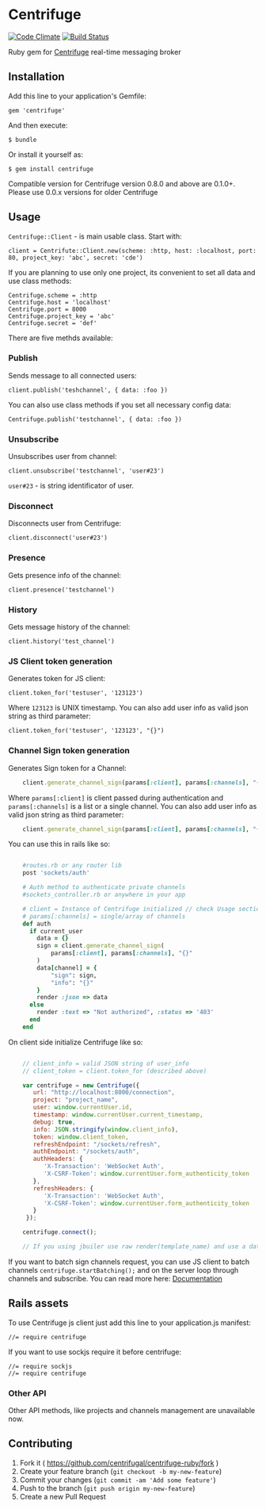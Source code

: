 # Centrifuge
[![Code Climate](https://codeclimate.com/github/centrifugal/centrifuge-ruby/badges/gpa.svg)](https://codeclimate.com/github/centrifugal/centrifuge-ruby)
[![Build Status](https://travis-ci.org/centrifugal/centrifuge-ruby.svg)](https://travis-ci.org/centrifugal/centrifuge-ruby)

Ruby gem for [Centrifuge](https://github.com/centrifugal/centrifuge) real-time messaging broker

## Installation

Add this line to your application's Gemfile:

```
gem 'centrifuge'
```

And then execute:

    $ bundle

Or install it yourself as:

    $ gem install centrifuge

Compatible version for Centrifuge version 0.8.0 and above are 0.1.0+. Please use 0.0.x versions for older Centrifuge

## Usage

`Centrifuge::Client` - is main usable class. Start with:

	client = Centrifute::Client.new(scheme: :http, host: :localhost, port: 80, project_key: 'abc', secret: 'cde')

If you are planning to use only one project, its convenient to set all data and use class methods:

	Centrifuge.scheme = :http
	Centrifuge.host = 'localhost'
	Centrifuge.port = 8000
	Centrifuge.project_key = 'abc'
	Centrifuge.secret = 'def'

There are five methds available:

### Publish

Sends message to all connected users:

	client.publish('teshchannel', { data: :foo })

You can also use class methods if you set all necessary config data:

	Centrifuge.publish('testchannel', { data: :foo })

### Unsubscribe

Unsubscribes user from channel:

	client.unsubscribe('testchannel', 'user#23')

`user#23` - is string identificator of user.

### Disconnect

Disconnects user from Centrifuge:

	client.disconnect('user#23')

### Presence

Gets presence info of the channel:

	client.presence('testchannel')

### History

Gets message history of the channel:

	client.history('test_channel')

### JS Client token generation

Generates token for JS client:

	client.token_for('testuser', '123123')

Where `123123` is UNIX timestamp. You can also add user info as valid json string as third parameter:

	client.token_for('testuser', '123123', "{}")

### Channel Sign token generation

Generates Sign token for a Channel:

```ruby
	client.generate_channel_sign(params[:client], params[:channels], "{}")
```

Where ```params[:client]``` is client passed during authentication and ```params[:channels]``` is a list or a single channel. You can also add user info as valid json string as third parameter:

```ruby
	client.generate_channel_sign(params[:client], params[:channels], "{"name": "John"}")
```

You can use this in rails like so:

```ruby

	#routes.rb or any router lib
	post 'sockets/auth'

	# Auth method to authenticate private channels
	#sockets_controller.rb or anywhere in your app

	# client = Instance of Centrifuge initialized // check Usage section
	# params[:channels] = single/array of channels
	def auth
	  if current_user
	    data = {}
	    sign = client.generate_channel_sign(
	        params[:client], params[:channels], "{}"
	    )
	    data[channel] = {
	        "sign": sign,
	        "info": "{}"
	    }
	    render :json => data
	  else
	    render :text => "Not authorized", :status => '403'
	  end
	end
```
On client side initialize Centrifuge like so:

``` javascript

	// client_info = valid JSON string of user_info
	// client_token = client.token_for (described above)

	var centrifuge = new Centrifuge({
	   url: "http://localhost:8000/connection",
	   project: "project_name",
	   user: window.currentUser.id,
	   timestamp: window.currentUser.current_timestamp,
	   debug: true,
	   info: JSON.stringify(window.client_info),
	   token: window.client_token,
	   refreshEndpoint: "/sockets/refresh",
	   authEndpoint: "/sockets/auth",
	   authHeaders: {
	      'X-Transaction': 'WebSocket Auth',
	      'X-CSRF-Token': window.currentUser.form_authenticity_token
	   },
	   refreshHeaders: {
	      'X-Transaction': 'WebSocket Auth',
	      'X-CSRF-Token': window.currentUser.form_authenticity_token
	   }
	 });

	centrifuge.connect();

	// If you using jbuiler use raw render(template_name) and use a data-*/window vars attribute and load valid json from there
```

If you want to batch sign channels request, you can use JS client to batch channels ```centrifuge.startBatching();``` and on the server loop through channels and subscribe. You can read more here: [Documentation](https://fzambia.gitbooks.io/centrifugal/content/client/api.html)

## Rails assets

To use Centrifuge js client just add this line to your application.js manifest:

	//= require centrifuge

If you want to use sockjs require it before centrifuge:

	//= require sockjs
	//= require centrifuge

### Other API

Other API methods, like projects and channels management are unavailable now.

## Contributing

1. Fork it ( https://github.com/centrifugal/centrifuge-ruby/fork )
2. Create your feature branch (`git checkout -b my-new-feature`)
3. Commit your changes (`git commit -am 'Add some feature'`)
4. Push to the branch (`git push origin my-new-feature`)
5. Create a new Pull Request
